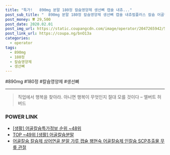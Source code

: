 ```yaml
--- 
title: "특가!   890mg 분말 180정 칼슘영양제 생선뼈 캡슐 내츄..." 
post_sub_title: "  890mg 분말 180정 칼슘영양제 생선뼈 캡슐 내츄럴플러스 칼슘 어골칼슘 가루 캐나다 상어연골" 
post_money: ₩ 29,500 
post_date: 2020.02.01 
post_img_url: https://static.coupangcdn.com/image/operator/2047265942/598c605f-2056-7fc6-bb04-793d81a080a8.jpg 
post_link_url: https://coupa.ng/bnO13a 
categories: 
  - operator 
tags: 
  - 890mg 
  - 180정 
  - 칼슘영양제 
  - 생선뼈 
--- 
```

  #890mg #180정 #칼슘영양제 #생선뼈 
<hr> 

> 직업에서 행복을 찾아라. 아니면 행복이 무엇인지 절대 모를 것이다 – 엘버트 허버드 


### POWER LINK

* <a href="https://blog.naver.com/sakai111/221771014762" target="_blank"> [생활] 어골칼슘특가정보 순위 ~48위</a>
* <a href="https://blog.naver.com/an0733/221792218958" target="_blank"> TOP ~49위 [생활] 어골칼슘분말</a>
* <a href="https://blog.naver.com/fasyy4321/221792721259" target="_blank">어골칼슘 칼슘제 상어연골 분말 가루 캡슐 팽현숙 어골칼슘제 인칼슘 SCP추출물 무릎 관절 </a>
